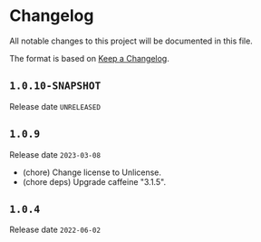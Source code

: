 # Changelog

All notable changes to this project will be documented in this file.

The format is based on [Keep a Changelog](https://keepachangelog.com/en/1.0.0/).

## `1.0.10-SNAPSHOT`

Release date `UNRELEASED`

## `1.0.9`

Release date `2023-03-08`

- (chore) Change license to Unlicense.
- (chore deps) Upgrade caffeine "3.1.5".

## `1.0.4`

Release date `2022-06-02`
